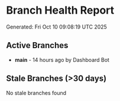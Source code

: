 # Branch Health Report
Generated: Fri Oct 10 09:08:19 UTC 2025

## Active Branches
- **main** - 14 hours ago by Dashboard Bot

## Stale Branches (>30 days)
No stale branches found
